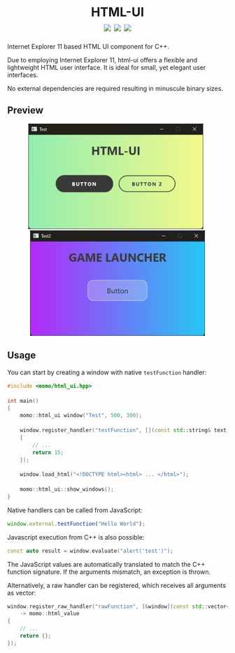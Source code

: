 <h1 align="center">
	HTML-UI
	<br>
	<a href="https://github.com/momo5502/html-ui/actions"><img src="https://img.shields.io/github/actions/workflow/status/momo5502/html-ui/build.yml?branch=main&label=Build&logo=github"/></a>
	<a href="https://github.com/momo5502/html-ui/issues"><img src="https://img.shields.io/github/issues/momo5502/html-ui"/></a>
	<img src="https://img.shields.io/badge/C++-17-green.svg"/>
</h1>



Internet Explorer 11 based HTML UI component for C++.

Due to employing Internet Explorer 11, html-ui offers a flexible and lightweight HTML user interface.
It is ideal for small, yet elegant user interfaces.

No external dependencies are required resulting in minuscule binary sizes.

## Preview

<p align="center">
<img width="400px" src="./sample/preview.jpg" />
&nbsp;
<img width="400px" src="./sample/preview-2.jpg" />
</p>

## Usage

You can start by creating a window with native `testFunction` handler:

```c++
#include <momo/html_ui.hpp>

int main()
{
    momo::html_ui window("Test", 500, 300);

    window.register_handler("testFunction", [](const std::string& text) -> int
    {
		// ...
		return 15;
    });

    window.load_html("<!DOCTYPE html><html> ... </html>");

    momo::html_ui::show_windows();
}
```

Native handlers can be called from JavaScript:

```js
window.external.testFunction("Hello World");
```

Javascript execution from C++ is also possible:

```c++
const auto result = window.evaluate("alert('test')");
```

The JavaScript values are automatically translated to match the C++ function signature.
If the arguments mismatch, an exception is thrown.

Alternatively, a raw handler can be registered, which receives all arguments as vector:

```c++
window.register_raw_handler("rawFunction", [&window](const std::vector<momo::html_value>& arguments)
	-> momo::html_value
{
	// ...
	return {};
});
```
